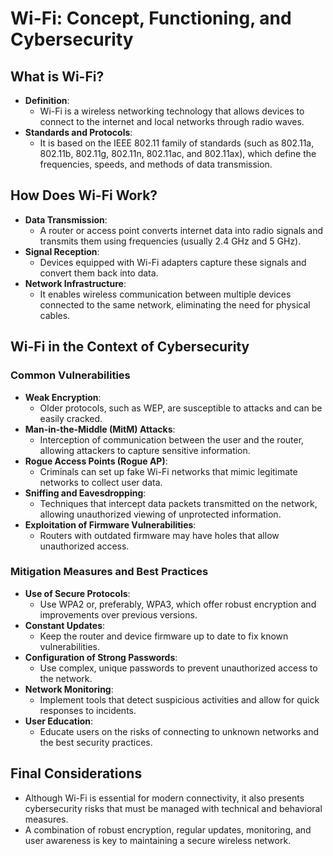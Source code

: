 # Wi-Fi: Concept, Functioning, and Cybersecurity

## What is Wi-Fi?
- **Definition**:  
  - Wi-Fi is a wireless networking technology that allows devices to connect to the internet and local networks through radio waves.
- **Standards and Protocols**:  
  - It is based on the IEEE 802.11 family of standards (such as 802.11a, 802.11b, 802.11g, 802.11n, 802.11ac, and 802.11ax), which define the frequencies, speeds, and methods of data transmission.

## How Does Wi-Fi Work?
- **Data Transmission**:  
  - A router or access point converts internet data into radio signals and transmits them using frequencies (usually 2.4 GHz and 5 GHz).
- **Signal Reception**:  
  - Devices equipped with Wi-Fi adapters capture these signals and convert them back into data.
- **Network Infrastructure**:  
  - It enables wireless communication between multiple devices connected to the same network, eliminating the need for physical cables.

## Wi-Fi in the Context of Cybersecurity
### Common Vulnerabilities
- **Weak Encryption**:  
  - Older protocols, such as WEP, are susceptible to attacks and can be easily cracked.
- **Man-in-the-Middle (MitM) Attacks**:  
  - Interception of communication between the user and the router, allowing attackers to capture sensitive information.
- **Rogue Access Points (Rogue AP)**:  
  - Criminals can set up fake Wi-Fi networks that mimic legitimate networks to collect user data.
- **Sniffing and Eavesdropping**:  
  - Techniques that intercept data packets transmitted on the network, allowing unauthorized viewing of unprotected information.
- **Exploitation of Firmware Vulnerabilities**:  
  - Routers with outdated firmware may have holes that allow unauthorized access.

### Mitigation Measures and Best Practices
- **Use of Secure Protocols**:  
  - Use WPA2 or, preferably, WPA3, which offer robust encryption and improvements over previous versions.
- **Constant Updates**:  
  - Keep the router and device firmware up to date to fix known vulnerabilities.
- **Configuration of Strong Passwords**:  
  - Use complex, unique passwords to prevent unauthorized access to the network.
- **Network Monitoring**:  
  - Implement tools that detect suspicious activities and allow for quick responses to incidents.
- **User Education**:  
  - Educate users on the risks of connecting to unknown networks and the best security practices.

## Final Considerations

- Although Wi-Fi is essential for modern connectivity, it also presents cybersecurity risks that must be managed with technical and behavioral measures.
- A combination of robust encryption, regular updates, monitoring, and user awareness is key to maintaining a secure wireless network.